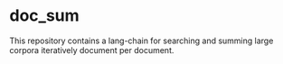 # doc_sum
This repository contains a lang-chain for searching and summing large corpora iteratively document per document.
